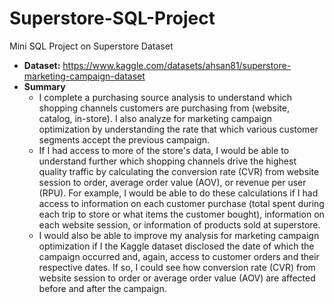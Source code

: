 # Superstore-SQL-Project

Mini SQL Project on Superstore Dataset
+ **Dataset:** https://www.kaggle.com/datasets/ahsan81/superstore-marketing-campaign-dataset
+ **Summary**
  + I complete a purchasing source analysis to understand which shopping channels customers are purchasing from (website, catalog, in-store). I also analyze for marketing campaign optimization by understanding the rate that which various customer segments accept the previous campaign. 
  + If I had access to more of the store's data, I would be able to understand further which shopping channels drive the highest quality traffic by calculating the conversion rate (CVR) from website session to order, average order value (AOV), or revenue per user (RPU). For example, I would be able to do these calculations if I had access to information on each customer purchase (total spent during each trip to store or what items the customer bought), information on each website session, or information of products sold at superstore.
  + I would also be able to improve my analysis for marketing campaign optimization if I the Kaggle dataset disclosed the date of which the campaign occurred and, again, access to customer orders and their respective dates. If so, I could see how conversion rate (CVR) from website session to order or average order value (AOV) are affected before and after the campaign.
